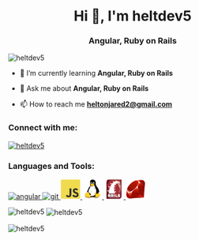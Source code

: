 <h1 align="center">Hi 👋, I'm heltdev5</h1>
<h3 align="center">Angular, Ruby on Rails</h3>

<p align="left"> <img src="https://komarev.com/ghpvc/?username=heltdev5&label=Profile%20views&color=0e75b6&style=flat" alt="heltdev5" /> </p>

- 🌱 I’m currently learning **Angular, Ruby on Rails**

- 💬 Ask me about **Angular, Ruby on Rails**

- 📫 How to reach me **heltonjared2@gmail.com**

<h3 align="left">Connect with me:</h3>
<p align="left">
<a href="https://dev.to/heltdev5" target="blank"><img align="center" src="https://raw.githubusercontent.com/rahuldkjain/github-profile-readme-generator/master/src/images/icons/Social/devto.svg" alt="heltdev5" height="30" width="40" /></a>
</p>

<h3 align="left">Languages and Tools:</h3>
<p align="left"> <a href="https://angular.io" target="_blank" rel="noreferrer"> <img src="https://angular.io/assets/images/logos/angular/angular.svg" alt="angular" width="40" height="40"/> </a> <a href="https://git-scm.com/" target="_blank" rel="noreferrer"> <img src="https://www.vectorlogo.zone/logos/git-scm/git-scm-icon.svg" alt="git" width="40" height="40"/> </a> <a href="https://developer.mozilla.org/en-US/docs/Web/JavaScript" target="_blank" rel="noreferrer"> <img src="https://raw.githubusercontent.com/devicons/devicon/master/icons/javascript/javascript-original.svg" alt="javascript" width="40" height="40"/> </a> <a href="https://www.linux.org/" target="_blank" rel="noreferrer"> <img src="https://raw.githubusercontent.com/devicons/devicon/master/icons/linux/linux-original.svg" alt="linux" width="40" height="40"/> </a> <a href="https://rubyonrails.org" target="_blank" rel="noreferrer"> <img src="https://raw.githubusercontent.com/devicons/devicon/master/icons/rails/rails-original-wordmark.svg" alt="rails" width="40" height="40"/> </a> <a href="https://www.ruby-lang.org/en/" target="_blank" rel="noreferrer"> <img src="https://raw.githubusercontent.com/devicons/devicon/master/icons/ruby/ruby-original.svg" alt="ruby" width="40" height="40"/> </a> </p>

<p><img align="left" src="https://github-readme-stats.vercel.app/api/top-langs?username=heltdev5&show_icons=true&locale=en&layout=compact" alt="heltdev5" /></p>

<p>&nbsp;<img align="center" src="https://github-readme-stats.vercel.app/api?username=heltdev5&show_icons=true&locale=en" alt="heltdev5" /></p>

<p><img align="center" src="https://github-readme-streak-stats.herokuapp.com/?user=heltdev5&" alt="heltdev5" /></p>
